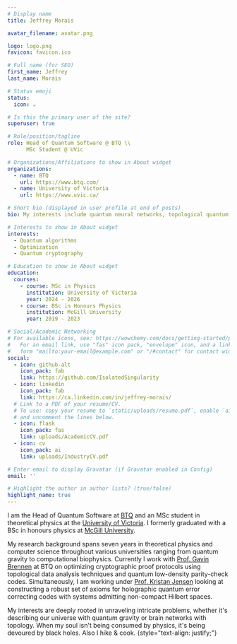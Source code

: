 ```yaml
---
# Display name
title: Jeffrey Morais

avatar_filename: avatar.png

logo: logo.png
favicon: favicon.ico

# Full name (for SEO)
first_name: Jeffrey
last_name: Morais

# Status emoji
status:
  icon: ☕️

# Is this the primary user of the site?
superuser: true

# Role/position/tagline
role: Head of Quantum Software @ BTQ \\
      MSc Student @ UVic

# Organizations/Affiliations to show in About widget
organizations:
  - name: BTQ
    url: https://www.btq.com/
  - name: University of Victoria
    url: https://www.uvic.ca/

# Short bio (displayed in user profile at end of posts)
bio: My interests include quantum neural networks, topological quantum field theory, quantum information theory, and quantum gravity.

# Interests to show in About widget
interests:
  - Quantum algorithms
  - Optimization
  - Quantum cryptography

# Education to show in About widget
education:
  courses:
    - course: MSc in Physics
      institution: University of Victoria
      year: 2024 - 2026
    - course: BSc in Honours Physics
      institution: McGill University
      year: 2019 - 2023

# Social/Academic Networking
# For available icons, see: https://wowchemy.com/docs/getting-started/page-builder/#icons
#   For an email link, use "fas" icon pack, "envelope" icon, and a link in the
#   form "mailto:your-email@example.com" or "/#contact" for contact widget.
social:
  - icon: github-alt
    icon_pack: fab
    link: https://github.com/IsolatedSingularity
  - icon: linkedin
    icon_pack: fab
    link: https://ca.linkedin.com/in/jeffrey-morais/
  # Link to a PDF of your resume/CV.
  # To use: copy your resume to `static/uploads/resume.pdf`, enable `ai` icons in `params.yaml`,
  # and uncomment the lines below.
  - icon: flask
    icon_pack: fas
    link: uploads/AcademicCV.pdf
  - icon: cv
    icon_pack: ai
    link: uploads/IndustryCV.pdf

# Enter email to display Gravatar (if Gravatar enabled in Config)
email: ''

# Highlight the author in author lists? (true/false)
highlight_name: true
---
```


I am the Head of Quantum Software at [BTQ](https://www.btq.com/) and an MSc student in theoretical physics at the [University of Victoria](https://www.uvic.ca/). I formerly graduated with a BSc in honours physics at [McGill University](https://www.physics.mcgill.ca/).

My research background spans seven years in theoretical physics and computer science throughout various universities ranging from quantum gravity to computational biophysics. Currently I work with [Prof. Gavin Brennen](https://researchers.mq.edu.au/en/persons/gavin-brennen) at BTQ on optimizing cryptographic proof protocols using topological data analysis techniques and quantum low-density parity-check codes. Simultaneously, I am working under [Prof. Kristan Jensen](https://www.uvic.ca/science/physics/vispa/people/faculty/jensen--kristan.php) looking at constructing a robust set of axioms for holographic quantum error correcting codes with systems admitting non-compact Hilbert spaces. 

My interests are deeply rooted in unraveling intricate problems, whether it's describing our universe with quantum gravity or brain networks with topology. When my soul isn't being consumed by physics, it's being devoured by black holes. Also I hike & cook.
{style="text-align: justify;"}
